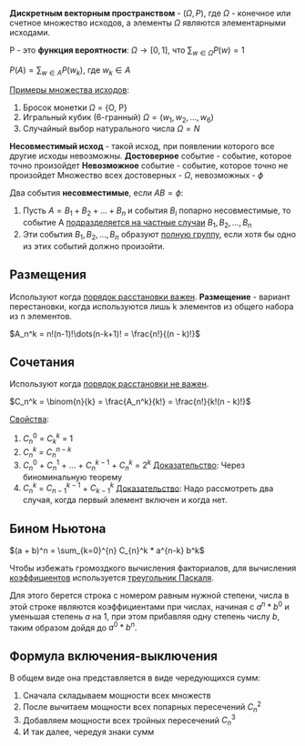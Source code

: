**Дискретным векторным пространством** - $(\Omega, P)$, где $\Omega$ - конечное или счетное множество исходов, а элементы $\Omega$ являются элементарными исходами.

Р - это **функция вероятности**: $\Omega \to [0, 1]$, что $\sum_{w \in \Omega} P(w) = 1$

$P(A) = \sum_{w \in A} P(w_{k})$, где $w_{k} \in A$

<u>Примеры множества исходов</u>:
1) Бросок монетки $\Omega$ = {О, Р}
2) Игральный кубик (6-гранный) $\Omega = (w_{1}, w_{2}, \dots, w_{6})$
3) Случайный выбор натурального числа $\Omega = N$

**Несовместимый исход** - такой исход, при появлении которого все другие исходы невозможны.
**Достоверное** событие - событие, которое точно произойдет
**Невозможное** событие - событие, которое точно не произойдет
Множество всех достоверных - $\Omega$, невозможных - $\phi$

Два события **несовместимые**, если $AB=\phi$:
1) Пусть $A = B_{1} + B_{2} + \dots + B_{n}$ и события $B_{i}$ попарно несовместимые, то событие А <u>подразделяется на частные случаи</u> $B_{1}, B_{2}, \dots, B_{n}$
2) Эти события $B_{1}, B_{2}, \dots, B_{n}$ образуют <u>полную группу</u>, если хотя бы одно из этих событий должно произойти.

## Размещения

Используют когда <u>порядок расстановки важен</u>.
**Размещение** - вариант перестановки, когда используются лишь k элементов из общего набора из n элементов.

$A_n^k = n!(n-1)!\dots(n-k+1)! = \frac{n!}{(n - k)!}$

## Сочетания

Используют когда <u>порядок расстановки не важен</u>.

$C_n^k = \binom{n}{k} = \frac{A_n^k}{k!} = \frac{n!}{k!(n - k)!}$

<u>Свойства</u>:
1) $C_n^0$ = $C_k^k$ = 1
2) $C_n^k$ = $C_n^{n-k}$
3) $C_n^0$ + $C_n^1$ + $\dots$ + $C_n^{k-1}$ + $C_n^k$ = $2^k$
	<u>Доказательство</u>: Через биноминальную теорему
4) $C_n^k$ = $C_{n-1}^{k-1}$ + $C_{k-1}^k$
	<u>Доказательство</u>:
		Надо рассмотреть два случая, когда первый элемент включен и когда нет.

## Бином Ньютона

$(a + b)^n = \sum_{k=0}^{n} C_{n}^k * a^{n-k} b^k$

Чтобы избежать громоздкого вычисления факториалов, для вычисления <u>коэффициентов</u> используется <u>треугольник Паскаля</u>.

Для этого берется строка с номером равным нужной степени, числа в этой строке являются коэффициентами при числах, начиная с $a^n * b^0$ и уменьшая степень $a$ на 1, при этом прибавляя одну степень числу $b$, таким образом дойдя до $a^0 * b^n$.

## Формула включения-выключения

В общем виде она представляется в виде чередующихся сумм:
1) Сначала складываем мощности всех множеств
2) После вычитаем мощности всех попарных пересечений $C_{n}^2$
3) Добавляем мощности всех тройных пересечений $C_{n}^3$
4) И так далее, чередуя знаки сумм